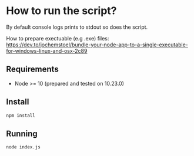 # How to run the script? 
By default console logs prints to stdout so does the script. 

How to prepare exectuable (e.g .exe) files: https://dev.to/jochemstoel/bundle-your-node-app-to-a-single-executable-for-windows-linux-and-osx-2c89

## Requirements
* Node >= 10 (prepared and tested on 10.23.0)

## Install 
```bash
npm install 
```

## Running
```bash
node index.js 
```
